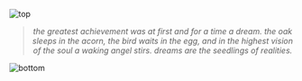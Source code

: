 
![top](https://github.com/user-attachments/assets/c0ff87ae-14a3-4edd-a449-ee6e0e2f73f5)

<!-- quote-start -->
<div align="center">

> *the greatest achievement was at first and for a time a dream. the oak sleeps in the acorn, the bird waits in the egg, and in the highest vision of the soul a waking angel stirs. dreams are the seedlings of realities.*

</div>
<!-- quote-end -->


![bottom](https://github.com/user-attachments/assets/bf2cc040-2664-4cf3-8aaa-9d397c8a8f5c)
